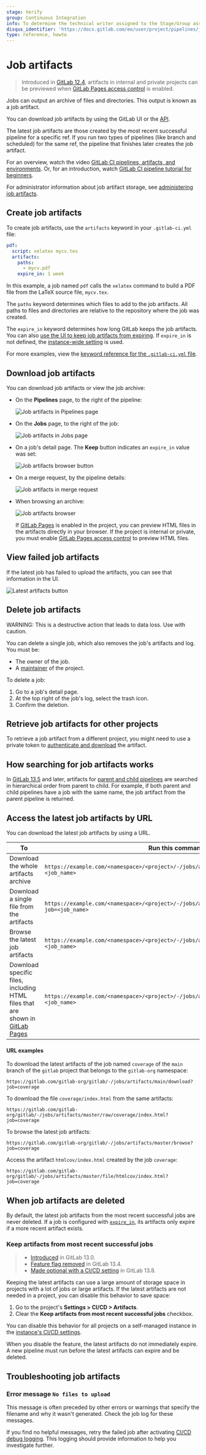 ```yaml
---
stage: Verify
group: Continuous Integration
info: To determine the technical writer assigned to the Stage/Group associated with this page, see https://about.gitlab.com/handbook/engineering/ux/technical-writing/#assignments
disqus_identifier: 'https://docs.gitlab.com/ee/user/project/pipelines/job_artifacts.html'
type: reference, howto
---
```


# Job artifacts

> Introduced in [GitLab 12.4](https://gitlab.com/gitlab-org/gitlab/-/merge_requests/16675), artifacts in internal and private projects can be previewed when [GitLab Pages access control](../../administration/pages/index.md#access-control) is enabled.

Jobs can output an archive of files and directories. This output is known as a job artifact.

You can download job artifacts by using the GitLab UI or the [API](../../api/job_artifacts.md#get-job-artifacts).

The latest job artifacts are those created by the most recent successful pipeline
for a specific ref. If you run two types of pipelines (like branch and scheduled) for the same ref,
the pipeline that finishes later creates the job artifact.

<i class="fa fa-youtube-play youtube" aria-hidden="true"></i>
For an overview, watch the video [GitLab CI pipelines, artifacts, and environments](https://www.youtube.com/watch?v=PCKDICEe10s).
Or, for an introduction, watch [GitLab CI pipeline tutorial for beginners](https://www.youtube.com/watch?v=Jav4vbUrqII).

For administrator information about job artifact storage, see [administering job artifacts](../../administration/job_artifacts.md).

## Create job artifacts

To create job artifacts, use the `artifacts` keyword in your `.gitlab-ci.yml` file:

```yaml
pdf:
  script: xelatex mycv.tex
  artifacts:
    paths:
      - mycv.pdf
    expire_in: 1 week
```

In this example, a job named `pdf` calls the `xelatex` command to build a PDF file from the
LaTeX source file, `mycv.tex`.

The `paths` keyword determines which files to add to the job artifacts.
All paths to files and directories are relative to the repository where the job was created.

The `expire_in` keyword determines how long GitLab keeps the job artifacts.
You can also [use the UI to keep job artifacts from expiring](#download-job-artifacts).
If `expire_in` is not defined, the
[instance-wide setting](../../user/admin_area/settings/continuous_integration.md#default-artifacts-expiration)
is used.

For more examples, view the [keyword reference for the `.gitlab-ci.yml` file](../yaml/README.md#artifacts).

## Download job artifacts

You can download job artifacts or view the job archive:

- On the **Pipelines** page, to the right of the pipeline:

  ![Job artifacts in Pipelines page](img/job_artifacts_pipelines_page_v13_11.png)

- On the **Jobs** page, to the right of the job:

  ![Job artifacts in Jobs page](img/job_artifacts_jobs_page_v13_11.png)

- On a job's detail page. The **Keep** button indicates an `expire_in` value was set:

  ![Job artifacts browser button](img/job_artifacts_browser_button_v13_11.png)

- On a merge request, by the pipeline details:

  ![Job artifacts in merge request](img/job_artifacts_merge_request_v13_11.png)

- When browsing an archive:

  ![Job artifacts browser](img/job_artifacts_browser_v13_11.png)

  If [GitLab Pages](../../administration/pages/index.md) is enabled in the project, you can preview
  HTML files in the artifacts directly in your browser. If the project is internal or private, you must
  enable [GitLab Pages access control](../../administration/pages/index.md#access-control) to preview
  HTML files.

## View failed job artifacts

If the latest job has failed to upload the artifacts, you can see that
information in the UI.

![Latest artifacts button](img/job_latest_artifacts_browser.png)

## Delete job artifacts

WARNING:
This is a destructive action that leads to data loss. Use with caution.

You can delete a single job, which also removes the job's
artifacts and log. You must be:

- The owner of the job.
- A [maintainer](../../user/permissions.md#gitlab-cicd-permissions) of the project.

To delete a job:

1. Go to a job's detail page.
1. At the top right of the job's log, select the trash icon.
1. Confirm the deletion.

## Retrieve job artifacts for other projects

To retrieve a job artifact from a different project, you might need to use a
private token to [authenticate and download](../../api/job_artifacts.md#get-job-artifacts)
the artifact.

## How searching for job artifacts works

In [GitLab 13.5](https://gitlab.com/gitlab-org/gitlab/-/issues/201784) and later, artifacts
for [parent and child pipelines](../parent_child_pipelines.md) are searched in hierarchical
order from parent to child. For example, if both parent and child pipelines have a
job with the same name, the job artifact from the parent pipeline is returned.

## Access the latest job artifacts by URL

You can download the latest job artifacts by using a URL.

| To | Run this command |
|----|------------------|
| Download the whole artifacts archive | `https://example.com/<namespace>/<project>/-/jobs/artifacts/<ref>/download?job=<job_name>` |
| Download a single file from the artifacts | `https://example.com/<namespace>/<project>/-/jobs/artifacts/<ref>/raw/<path_to_file>?job=<job_name>` |
| Browse the latest job artifacts | `https://example.com/<namespace>/<project>/-/jobs/artifacts/<ref>/browse?job=<job_name>` |
| Download specific files, including HTML files that are shown in [GitLab Pages](../../administration/pages/index.md) | `https://example.com/<namespace>/<project>/-/jobs/artifacts/<ref>/file/<path>?job=<job_name>` |

#### URL examples

To download the latest artifacts of the job named `coverage` of
the `main` branch of the `gitlab` project that belongs to the `gitlab-org`
namespace:

```plaintext
https://gitlab.com/gitlab-org/gitlab/-/jobs/artifacts/main/download?job=coverage
```

To download the file `coverage/index.html` from the same artifacts:

```plaintext
https://gitlab.com/gitlab-org/gitlab/-/jobs/artifacts/master/raw/coverage/index.html?job=coverage
```

To browse the latest job artifacts:

```plaintext
https://gitlab.com/gitlab-org/gitlab/-/jobs/artifacts/master/browse?job=coverage
```

Access the artifact `htmlcov/index.html` created by the job `coverage`:

```plaintext
https://gitlab.com/gitlab-org/gitlab/-/jobs/artifacts/master/file/htmlcov/index.html?job=coverage
```

## When job artifacts are deleted

By default, the latest job artifacts from the most recent successful jobs are never deleted.
If a job is configured with [`expire_in`](../yaml/README.md#artifactsexpire_in),
its artifacts only expire if a more recent artifact exists.

### Keep artifacts from most recent successful jobs

> - [Introduced](https://gitlab.com/gitlab-org/gitlab/-/issues/16267) in GitLab 13.0.
> - [Feature flag removed](https://gitlab.com/gitlab-org/gitlab/-/issues/229936) in GitLab 13.4.
> - [Made optional with a CI/CD setting](https://gitlab.com/gitlab-org/gitlab/-/issues/241026) in GitLab 13.8.

Keeping the latest artifacts can use a large amount of storage space in projects
with a lot of jobs or large artifacts. If the latest artifacts are not needed in
a project, you can disable this behavior to save space:

1. Go to the project's **Settings > CI/CD > Artifacts**.
1. Clear the **Keep artifacts from most recent successful jobs** checkbox.

You can disable this behavior for all projects on a self-managed instance in the
[instance's CI/CD settings](../../user/admin_area/settings/continuous_integration.md#keep-the-latest-artifacts-for-all-jobs-in-the-latest-successful-pipelines).

When you disable the feature, the latest artifacts do not immediately expire.
A new pipeline must run before the latest artifacts can expire and be deleted.

## Troubleshooting job artifacts

### Error message `No files to upload`

This message is often preceded by other errors or warnings that specify the filename and why it wasn't
generated. Check the job log for these messages.

If you find no helpful messages, retry the failed job after activating
[CI/CD debug logging](../variables/README.md#debug-logging).
This logging should provide information to help you investigate further.

<!-- ## Troubleshooting

Include any troubleshooting steps that you can foresee. If you know beforehand what issues
one might have when setting this up, or when something is changed, or on upgrading, it's
important to describe those, too. Think of things that may go wrong and include them here.
This is important to minimize requests for support, and to avoid doc comments with
questions that you know someone might ask.

Each scenario can be a third-level heading, e.g. `### Getting error message X`.
If you have none to add when creating a doc, leave this section in place
but commented out to help encourage others to add to it in the future. -->
